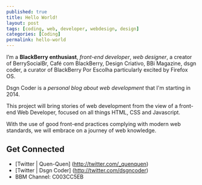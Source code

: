 ```yaml
---
published: true
title: Hello World!
layout: post
tags: [coding, web, developer, webdesign, design]
categories: [Coding]
permalink: hello-world
---
```

I’m a **BlackBerry enthusiast**, *front-end developer*, *web designer*, a creator of BerrySocialBr, Café com BlackBerry, Design Criativo, BBi Magazine, dsgn coder, a curator of BlackBerry Por Escolha particularly excited by Firefox OS.

Dsgn Coder is a *personal blog about web development* that I'm starting in 2014.

This project will bring stories of web development from the view of a front-end Web Developer, focused on all things HTML, CSS and Javascript.

With the use of good front-end practices complying with modern web standards, we will embrace on a journey of web knowledge.

## Get Connected

*   [Twitter | Quen-Quen] (http://twitter.com/_quenquen)
*   [Twitter | Dsgn Coder] (http://twitter.com/dsgncoder)
*   BBM Channel: C003CC5EB